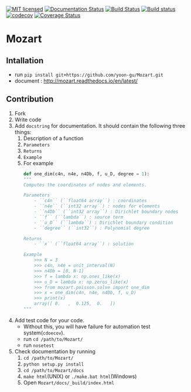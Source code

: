[![MIT licensed](https://img.shields.io/badge/license-MIT-blue.svg)](https://github.com/yoon-gu/mozart/blob/master/LICENSE)
[![Documentation Status](https://readthedocs.org/projects/mozart/badge/?version=latest)](http://mozart.readthedocs.io/en/latest/?badge=latest)
[![Build Status](https://travis-ci.org/yoon-gu/Mozart.svg?branch=master)](https://travis-ci.org/yoon-gu/Mozart)
[![Build status](https://ci.appveyor.com/api/projects/status/55et5ffdm46eyi2y?svg=true)](https://ci.appveyor.com/project/yoon-gu/mozart)
[![codecov](https://codecov.io/gh/yoon-gu/Mozart/branch/master/graph/badge.svg)](https://codecov.io/gh/yoon-gu/Mozart)
[![Coverage Status](https://coveralls.io/repos/github/yoon-gu/Mozart/badge.svg?branch=master)](https://coveralls.io/github/yoon-gu/Mozart?branch=master)

# Mozart
## Intallation
- run `pip install git+https://github.com/yoon-gu/Mozart.git`
- document : http://mozart.readthedocs.io/en/latest/

## Contribution
1. Fork
1. Write code
1. Add `docstring` for documentation. It should contain the following three things:
	1. Description of a function
	1. `Parameters`
	1. `Returns` 
	1. `Example`
	1. For example
		```python
		def one_dim(c4n, n4e, n4Db, f, u_D, degree = 1):
		"""
		Computes the coordinates of nodes and elements.
		
		Parameters
			- ``c4n`` (``float64 array``) : coordinates
			- ``n4e`` (``int32 array``) : nodes for elements
			- ``n4Db`` (``int32 array``) : Dirichlet boundary nodes
			- ``f`` (``lambda``) : source term 
			- ``u_D`` (``lambda``) : Dirichlet boundary condition
			- ``degree`` (``int32``) : Polynomial degree

		Returns
			- ``x`` (``float64 array``) : solution

		Example
			>>> N = 3
			>>> c4n, n4e = unit_interval(N)
			>>> n4Db = [0, N-1]
			>>> f = lambda x: np.ones_like(x)
			>>> u_D = lambda x: np.zeros_like(x)
			>>> from mozart.poisson.solve import one_dim
			>>> x = one_dim(c4n, n4e, n4Db, f, u_D)
			>>> print(x)
			array([ 0.   ,  0.125,  0.   ])
		"""
		```
1. Add test code for your code.
	- Without this, you will have failure for automation test system(`cdoecov`).
	- run `cd /path/to/Mozart/`
	- run `nosetest`
1. Check documentation by running 
	1. `cd /path/to/Mozart/`
	1. `python setup.py install`
	1. `cd /path/to/Mozart/docs`
	1. `make html`(UNIX) or `./make.bat html`(Windows)
	1. Open `Mozart/docs/_build/index.html`